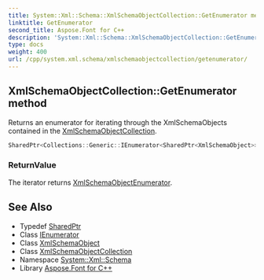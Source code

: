 ```yaml
---
title: System::Xml::Schema::XmlSchemaObjectCollection::GetEnumerator method
linktitle: GetEnumerator
second_title: Aspose.Font for C++
description: 'System::Xml::Schema::XmlSchemaObjectCollection::GetEnumerator method. Returns an enumerator for iterating through the XmlSchemaObjects contained in the XmlSchemaObjectCollection in C++.'
type: docs
weight: 400
url: /cpp/system.xml.schema/xmlschemaobjectcollection/getenumerator/
---
```

## XmlSchemaObjectCollection::GetEnumerator method


Returns an enumerator for iterating through the XmlSchemaObjects contained in the [XmlSchemaObjectCollection](../).

```cpp
SharedPtr<Collections::Generic::IEnumerator<SharedPtr<XmlSchemaObject>>> System::Xml::Schema::XmlSchemaObjectCollection::GetEnumerator() override
```


### ReturnValue

The iterator returns [XmlSchemaObjectEnumerator](../../xmlschemaobjectenumerator/).

## See Also

* Typedef [SharedPtr](../../../system/sharedptr/)
* Class [IEnumerator](../../../system.collections.generic/ienumerator/)
* Class [XmlSchemaObject](../../xmlschemaobject/)
* Class [XmlSchemaObjectCollection](../)
* Namespace [System::Xml::Schema](../../)
* Library [Aspose.Font for C++](../../../)
